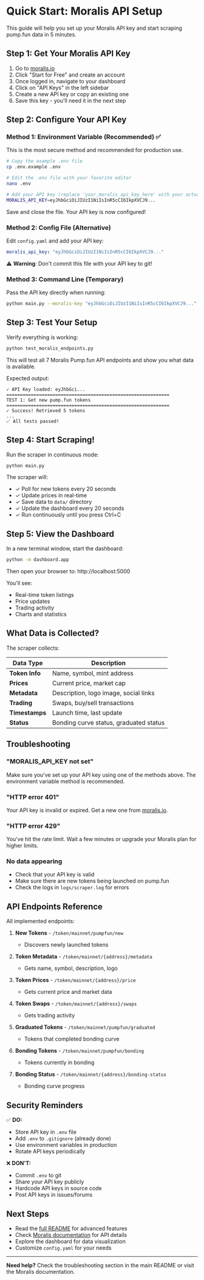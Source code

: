 # Quick Start: Moralis API Setup

This guide will help you set up your Moralis API key and start scraping pump.fun data in 5 minutes.

## Step 1: Get Your Moralis API Key

1. Go to [moralis.io](https://moralis.io)
2. Click "Start for Free" and create an account
3. Once logged in, navigate to your dashboard
4. Click on "API Keys" in the left sidebar
5. Create a new API key or copy an existing one
6. Save this key - you'll need it in the next step

## Step 2: Configure Your API Key

### Method 1: Environment Variable (Recommended) ✅

This is the most secure method and recommended for production use.

```bash
# Copy the example .env file
cp .env.example .env

# Edit the .env file with your favorite editor
nano .env

# Add your API key (replace 'your_moralis_api_key_here' with your actual key)
MORALIS_API_KEY=eyJhbGciOiJIUzI1NiIsInR5cCI6IkpXVCJ9...
```

Save and close the file. Your API key is now configured!

### Method 2: Config File (Alternative)

Edit `config.yaml` and add your API key:

```yaml
moralis_api_key: "eyJhbGciOiJIUzI1NiIsInR5cCI6IkpXVCJ9..."
```

⚠️ **Warning**: Don't commit this file with your API key to git!

### Method 3: Command Line (Temporary)

Pass the API key directly when running:

```bash
python main.py --moralis-key "eyJhbGciOiJIUzI1NiIsInR5cCI6IkpXVCJ9..."
```

## Step 3: Test Your Setup

Verify everything is working:

```bash
python test_moralis_endpoints.py
```

This will test all 7 Moralis Pump.fun API endpoints and show you what data is available.

Expected output:
```
✓ API Key loaded: eyJhbGci...
============================================================
TEST 1: Get new pump.fun tokens
============================================================
✓ Success! Retrieved 5 tokens
...
✅ All tests passed!
```

## Step 4: Start Scraping!

Run the scraper in continuous mode:

```bash
python main.py
```

The scraper will:
- ✓ Poll for new tokens every 20 seconds
- ✓ Update prices in real-time
- ✓ Save data to `data/` directory
- ✓ Update the dashboard every 20 seconds
- ✓ Run continuously until you press Ctrl+C

## Step 5: View the Dashboard

In a new terminal window, start the dashboard:

```bash
python -m dashboard.app
```

Then open your browser to: http://localhost:5000

You'll see:
- Real-time token listings
- Price updates
- Trading activity
- Charts and statistics

## What Data is Collected?

The scraper collects:

| Data Type | Description |
|-----------|-------------|
| **Token Info** | Name, symbol, mint address |
| **Prices** | Current price, market cap |
| **Metadata** | Description, logo image, social links |
| **Trading** | Swaps, buy/sell transactions |
| **Timestamps** | Launch time, last update |
| **Status** | Bonding curve status, graduated status |

## Troubleshooting

### "MORALIS_API_KEY not set"

Make sure you've set up your API key using one of the methods above. The environment variable method is recommended.

### "HTTP error 401"

Your API key is invalid or expired. Get a new one from [moralis.io](https://moralis.io).

### "HTTP error 429"

You've hit the rate limit. Wait a few minutes or upgrade your Moralis plan for higher limits.

### No data appearing

- Check that your API key is valid
- Make sure there are new tokens being launched on pump.fun
- Check the logs in `logs/scraper.log` for errors

## API Endpoints Reference

All implemented endpoints:

1. **New Tokens** - `/token/mainnet/pumpfun/new`
   - Discovers newly launched tokens

2. **Token Metadata** - `/token/mainnet/{address}/metadata`
   - Gets name, symbol, description, logo

3. **Token Prices** - `/token/mainnet/{address}/price`
   - Gets current price and market data

4. **Token Swaps** - `/token/mainnet/{address}/swaps`
   - Gets trading activity

5. **Graduated Tokens** - `/token/mainnet/pumpfun/graduated`
   - Tokens that completed bonding curve

6. **Bonding Tokens** - `/token/mainnet/pumpfun/bonding`
   - Tokens currently in bonding

7. **Bonding Status** - `/token/mainnet/{address}/bonding-status`
   - Bonding curve progress

## Security Reminders

✅ **DO:**
- Store API key in `.env` file
- Add `.env` to `.gitignore` (already done)
- Use environment variables in production
- Rotate API keys periodically

❌ **DON'T:**
- Commit `.env` to git
- Share your API key publicly
- Hardcode API keys in source code
- Post API keys in issues/forums

## Next Steps

- Read the [full README](README.md) for advanced features
- Check [Moralis documentation](https://docs.moralis.com/web3-data-api/solana/tutorials/) for API details
- Explore the dashboard for data visualization
- Customize `config.yaml` for your needs

---

**Need help?** Check the troubleshooting section in the main README or visit the Moralis documentation.
